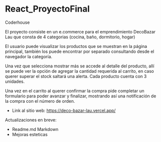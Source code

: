 # React_ProyectoFinal
Coderhouse

El proyecto consiste en un e.commerce para el emprendimiento DecoBazar Lau que consta de 4 categorias (cocina, baño, dormitorio, hogar)

El usuario puede visualizar los productos que se muestran en la página principal, también los puede encontrar por separado consultando desde el navegador la categoría. 

Una vez que selecciona mostrar más se accede al detalle del producto, allí se puede ver la opción de agregar la cantidad requerida al carrito, en caso querer superar el stock saltará una alerta. Cada producto cuenta con 3 unidades. 

Una vez en el carrito al querer confirmar la compra pide completar un formulario para poder avanzar y finalizar, mostrando así una notificación de la compra con el número de orden. 



- Link al sitio web: https://deco-bazar-lau.vercel.app/

Actualizaciones en breve: 

- Readme.md Markdown
- Mejoras esteticas
